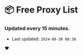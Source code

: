 # :package: Free Proxy List
### Updated every 15 minutes.

- Last updated: `2024-09-30 08:30`

:heart:
